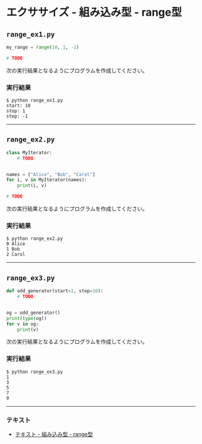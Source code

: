 # エクササイズ - 組み込み型 - range型

## `range_ex1.py`

``` py
my_range = range(10, 1, -1)

# TODO
```

次の実行結果となるようにプログラムを作成してください。

### 実行結果

``` 
$ python range_ex1.py
start: 10
stop: 1
step: -1
```

---

## `range_ex2.py`

``` py
class MyIterator:
    # TODO


names = ["Alice", "Bob", "Carol"]
for i, v in MyIterator(names):
    print(i, v)

# TODO
```

次の実行結果となるようにプログラムを作成してください。

### 実行結果

``` 
$ python range_ex2.py
0 Alice
1 Bob
2 Carol
```

---

## `range_ex3.py`

``` py
def odd_generator(start=1, stop=10):
    # TODO


og = odd_generator()
print(type(og))
for v in og:
    print(v)
```

次の実行結果となるようにプログラムを作成してください。

### 実行結果

``` 
$ python range_ex3.py
1
3
5
7
9
```

---

### テキスト

* [テキスト - 組み込み型 - range型](../text/25_range.md)
